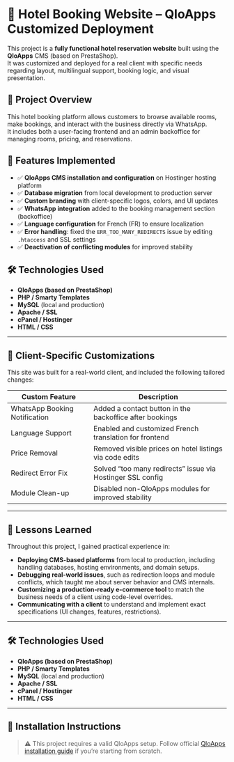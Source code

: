 # 🏨 Hotel Booking Website – QloApps Customized Deployment

This project is a **fully functional hotel reservation website** built using the **QloApps** CMS (based on PrestaShop).  
It was customized and deployed for a real client with specific needs regarding layout, multilingual support, booking logic, and visual presentation.

## 📌 Project Overview

This hotel booking platform allows customers to browse available rooms, make bookings, and interact with the business directly via WhatsApp.  
It includes both a user-facing frontend and an admin backoffice for managing rooms, pricing, and reservations.

## 🚀 Features Implemented

- ✅ **QloApps CMS installation and configuration** on Hostinger hosting platform
- ✅ **Database migration** from local development to production server
- ✅ **Custom branding** with client-specific logos, colors, and UI updates
- ✅ **WhatsApp integration** added to the booking management section (backoffice)
- ✅ **Language configuration** for French (FR) to ensure localization
- ✅ **Error handling**: fixed the `ERR_TOO_MANY_REDIRECTS` issue by editing `.htaccess` and SSL settings
- ✅ **Deactivation of conflicting modules** for improved stability

## 🛠️ Technologies Used

- **QloApps (based on PrestaShop)**
- **PHP / Smarty Templates**
- **MySQL** (local and production)
- **Apache / SSL**
- **cPanel / Hostinger**
- **HTML / CSS**

---

## 👤 Client-Specific Customizations

This site was built for a real-world client, and included the following tailored changes:

| Custom Feature                | Description                                                |
| ----------------------------- | ---------------------------------------------------------- |
| WhatsApp Booking Notification | Added a contact button in the backoffice after bookings    |
| Language Support              | Enabled and customized French translation for frontend     |
| Price Removal                 | Removed visible prices on hotel listings via code edits    |
| Redirect Error Fix            | Solved “too many redirects” issue via Hostinger SSL config |
| Module Clean-up               | Disabled non-QloApps modules for improved stability        |

---

## 🧠 Lessons Learned

Throughout this project, I gained practical experience in:

- **Deploying CMS-based platforms** from local to production, including handling databases, hosting environments, and domain setups.
- **Debugging real-world issues**, such as redirection loops and module conflicts, which taught me about server behavior and CMS internals.
- **Customizing a production-ready e-commerce tool** to match the business needs of a client using code-level overrides.
- **Communicating with a client** to understand and implement exact specifications (UI changes, features, restrictions).

---

## 🛠️ Technologies Used

- **QloApps (based on PrestaShop)**
- **PHP / Smarty Templates**
- **MySQL** (local and production)
- **Apache / SSL**
- **cPanel / Hostinger**
- **HTML / CSS**

---

## 📂 Installation Instructions

> ⚠️ This project requires a valid QloApps setup. Follow official [QloApps installation guide](https://qloapps.com/install-qloapps/) if you’re starting from scratch.

